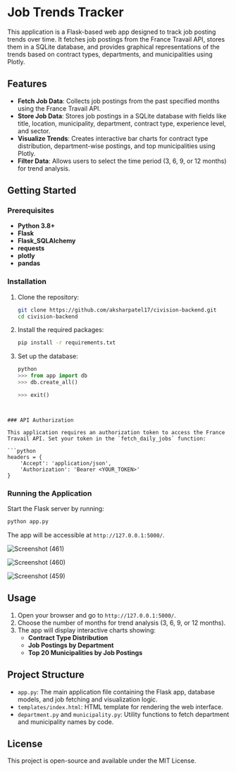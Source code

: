 # Job Trends Tracker

This application is a Flask-based web app designed to track job posting trends over time. It fetches job postings from the France Travail API, stores them in a SQLite database, and provides graphical representations of the trends based on contract types, departments, and municipalities using Plotly.

## Features

- **Fetch Job Data**: Collects job postings from the past specified months using the France Travail API.
- **Store Job Data**: Stores job postings in a SQLite database with fields like title, location, municipality, department, contract type, experience level, and sector.
- **Visualize Trends**: Creates interactive bar charts for contract type distribution, department-wise postings, and top municipalities using Plotly.
- **Filter Data**: Allows users to select the time period (3, 6, 9, or 12 months) for trend analysis.

## Getting Started

### Prerequisites

- **Python 3.8+**
- **Flask**
- **Flask_SQLAlchemy**
- **requests**
- **plotly**
- **pandas**

### Installation

1. Clone the repository:
   ```bash
   git clone https://github.com/aksharpatel17/civision-backend.git
   cd civision-backend
   ```

2. Install the required packages:
   ```bash
   pip install -r requirements.txt
   ```

3. Set up the database:
   ```python
   python
   >>> from app import db
   >>> db.create_all()

   >>> exit()
```


### API Authorization

This application requires an authorization token to access the France Travail API. Set your token in the `fetch_daily_jobs` function:

```python
headers = {
    'Accept': 'application/json',
    'Authorization': 'Bearer <YOUR_TOKEN>'
}
```

### Running the Application

Start the Flask server by running:

```bash
python app.py
```

The app will be accessible at `http://127.0.0.1:5000/`.

   ![Screenshot (461)](https://github.com/user-attachments/assets/d9f1e64d-dd9e-4d3e-810a-124ec7691862)
   
![Screenshot (460)](https://github.com/user-attachments/assets/dad3d36a-ff51-42a8-a3a4-1123013aab54)

![Screenshot (459)](https://github.com/user-attachments/assets/7f9c9fec-239c-4070-8d47-d2dcc00ce9bd)

## Usage

1. Open your browser and go to `http://127.0.0.1:5000/`.
2. Choose the number of months for trend analysis (3, 6, 9, or 12 months).
3. The app will display interactive charts showing:
   - **Contract Type Distribution**
   - **Job Postings by Department**
   - **Top 20 Municipalities by Job Postings**

## Project Structure

- `app.py`: The main application file containing the Flask app, database models, and job fetching and visualization logic.
- `templates/index.html`: HTML template for rendering the web interface.
- `department.py` and `municipality.py`: Utility functions to fetch department and municipality names by code.

## License

This project is open-source and available under the MIT License.
